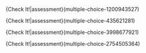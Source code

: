 {Check It!|assessment}(multiple-choice-1200943527)

{Check It!|assessment}(multiple-choice-435621281)

{Check It!|assessment}(multiple-choice-3998677921)

{Check It!|assessment}(multiple-choice-2754505364)